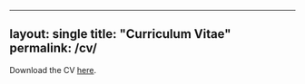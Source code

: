 
---
layout: single
title: "Curriculum Vitae"
permalink: /cv/
---

Download the CV [here](/assets/files/CV.pdf).

